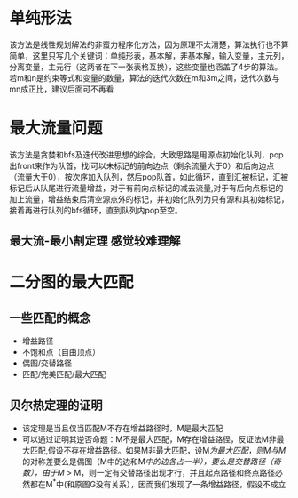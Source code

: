 # 单纯形法
该方法是线性规划解法的非蛮力程序化方法，因为原理不太清楚，算法执行也不算简单，这里只写几个关键词：单纯形表，基本解，非基本解，输入变量，主元列，
分离变量，主元行（这两者在下一张表格互换），这些变量也涵盖了4步的算法。
若m和n是约束等式和变量的数量，算法的迭代次数在m和3m之间，迭代次数与mn成正比，建议后面可不再看
# 最大流量问题
该方法是贪婪和bfs及迭代改进思想的综合，大致思路是用源点初始化队列，pop出front来作为队首，找i可以未标记的前向边点（剩余流量大于0）和后向边点（流量大于0），按次序加入队列，然后pop队首，如此循环，直到汇被标记，汇被标记后从队尾进行流量增益，对于有前向点标记的减去流量,对于有后向点标记的加上流量，增益结束后清空源点外的标记，并初始化队列为只有源和其初始标记，接着再进行队列的bfs循环，直到队列内pop至空。
## 最大流-最小割定理 感觉较难理解
# 二分图的最大匹配
## 一些匹配的概念
* 增益路径
* 不饱和点（自由顶点）
* 偶图/交替路径
* 匹配/完美匹配/最大匹配
## 贝尔热定理的证明
* 该定理是当且仅当匹配M不存在增益路径时，M是最大匹配
* 可以通过证明其逆否命题：M不是最大匹配，M存在增益路径，反证法M非最大匹配,假设不存在增益路径。如果M非最大匹配，设M<sup>*</sup>为最大匹配，则M与M<sup>*</sup>的对称差要么是偶图（M中的边和M<sup>*</sup>中的边各占一半），要么是交替路径（奇数），由于M<sup>*</sup> > M，则一定有交替路径出现才行，并且起点路径和终点路径必然都在M<sup>*</sup>中(和原图G没有关系），因而我们发现了一条增益路径，假设不成立
